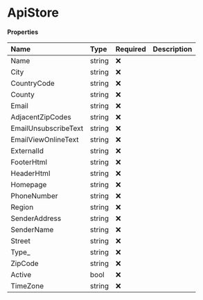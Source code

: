 # ApiStore

**Properties**

| Name                 | Type   | Required | Description |
| :------------------- | :----- | :------- | :---------- |
| Name                 | string | ❌       |             |
| City                 | string | ❌       |             |
| CountryCode          | string | ❌       |             |
| County               | string | ❌       |             |
| Email                | string | ❌       |             |
| AdjacentZipCodes     | string | ❌       |             |
| EmailUnsubscribeText | string | ❌       |             |
| EmailViewOnlineText  | string | ❌       |             |
| ExternalId           | string | ❌       |             |
| FooterHtml           | string | ❌       |             |
| HeaderHtml           | string | ❌       |             |
| Homepage             | string | ❌       |             |
| PhoneNumber          | string | ❌       |             |
| Region               | string | ❌       |             |
| SenderAddress        | string | ❌       |             |
| SenderName           | string | ❌       |             |
| Street               | string | ❌       |             |
| Type\_               | string | ❌       |             |
| ZipCode              | string | ❌       |             |
| Active               | bool   | ❌       |             |
| TimeZone             | string | ❌       |             |

<!-- This file was generated by liblab | https://liblab.com/ -->
